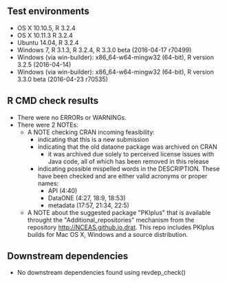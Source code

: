 ## Test environments

* OS X 10.10.5, R 3.2.4
* OS X 10.11.3 R 3.2.4
* Ubuntu 14.04, R 3.2.4
* Windows 7, R 3.1.3, R 3.2.4, R 3.3.0 beta (2016-04-17 r70499)
* Windows (via win-builder): x86_64-w64-mingw32 (64-bit), R version 3.2.5 (2016-04-14)
* Windows (via win-builder): x86_64-w64-mingw32 (64-bit), R version 3.3.0 beta (2016-04-23 r70535)

## R CMD check results

* There were no ERRORs or WARNINGs.
* There were 2 NOTEs:
  - A NOTE checking CRAN incoming feasibility:
    - indicating that this is a new submission
    - indicating that the old dataone package was archived on CRAN
      - it was archived due solely to perceived license issues with Java code, 
        all of which has been removed in this release
    - indicating possible mispelled words in the DESCRIPTION. These have been checked
      and are either valid acronyms or proper names:
      - API (4:40)
      - DataONE (4:27, 18:9, 18:53)
      - metadata (17:57, 21:34, 22:5)
  - A NOTE about the suggested package "PKIplus" that is available throught the
    "Additional_repositories" mechanism from the repository http://NCEAS.github.io.drat. This repo
    includes PKIplus builds for Mac OS X, Windows and a source distribution.

## Downstream dependencies

* No downstream dependencies found using revdep_check()
